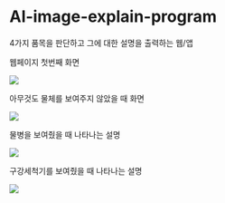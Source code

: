 # AI-image-explain-program
4가지 품목을 판단하고 그에 대한 설명을 출력하는 웹/앱


웹페이지 첫번째 화면

![](https://images.velog.io/images/thdalwh3867/post/3b11cb46-684d-4bb4-ab85-d8c4fafbebed/image.png)

아무것도 물체를 보여주지 않았을 때 화면

![](https://images.velog.io/images/thdalwh3867/post/ba3e7806-f147-4471-b342-0caf87a967b3/image.png)

물병을 보여줬을 때 나타나는 설명

![](https://images.velog.io/images/thdalwh3867/post/441e4ae4-85d7-40a7-9451-d6d732d46058/image.png)

구강세척기를 보여줬을 때 나타나는 설명

![](https://images.velog.io/images/thdalwh3867/post/ba76da46-e404-48d5-acbc-33bc19c31713/image.png)
